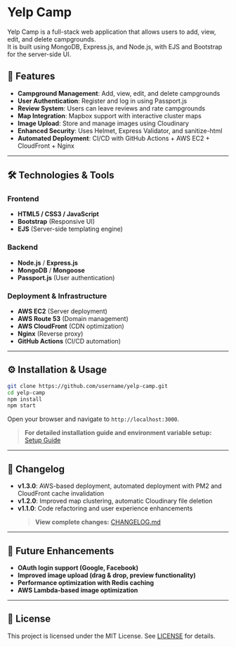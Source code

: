 # Yelp Camp

Yelp Camp is a full-stack web application that allows users to add, view, edit, and delete campgrounds.  
It is built using MongoDB, Express.js, and Node.js, with EJS and Bootstrap for the server-side UI.

## 🚀 Features

- **Campground Management**: Add, view, edit, and delete campgrounds
- **User Authentication**: Register and log in using Passport.js
- **Review System**: Users can leave reviews and rate campgrounds
- **Map Integration**: Mapbox support with interactive cluster maps
- **Image Upload**: Store and manage images using Cloudinary
- **Enhanced Security**: Uses Helmet, Express Validator, and sanitize-html
- **Automated Deployment**: CI/CD with GitHub Actions + AWS EC2 + CloudFront + Nginx

---

## 🛠 Technologies & Tools

### **Frontend**

- **HTML5 / CSS3 / JavaScript**
- **Bootstrap** (Responsive UI)
- **EJS** (Server-side templating engine)

### **Backend**

- **Node.js** / **Express.js**
- **MongoDB** / **Mongoose**
- **Passport.js** (User authentication)

### **Deployment & Infrastructure**

- **AWS EC2** (Server deployment)
- **AWS Route 53** (Domain management)
- **AWS CloudFront** (CDN optimization)
- **Nginx** (Reverse proxy)
- **GitHub Actions** (CI/CD automation)

---

## ⚙ Installation & Usage

```bash
git clone https://github.com/username/yelp-camp.git
cd yelp-camp
npm install
npm start
```

Open your browser and navigate to `http://localhost:3000`.

> **For detailed installation guide and environment variable setup:** [Setup Guide](docs/Setup.md)

---

## 🔄 Changelog

- **v1.3.0**: AWS-based deployment, automated deployment with PM2 and CloudFront cache invalidation
- **v1.2.0**: Improved map clustering, automatic Cloudinary file deletion
- **v1.1.0**: Code refactoring and user experience enhancements
  > **View complete changes:** [CHANGELOG.md](CHANGELOG.md)

---

## 🚀 Future Enhancements

- **OAuth login support (Google, Facebook)**
- **Improved image upload (drag & drop, preview functionality)**
- **Performance optimization with Redis caching**
- **AWS Lambda-based image optimization**

---

## 📄 License

This project is licensed under the MIT License. See [LICENSE](docs/License.md) for details.
